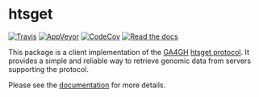 # htsget

[![Travis](https://img.shields.io/travis/jeromekelleher/htsget/master.svg)](https://travis-ci.org/jeromekelleher/htsget) [![AppVeyor](https://ci.appveyor.com/api/projects/status/n68yw9qklvdham82/branch/master?svg=true)](https://ci.appveyor.com/project/jeromekelleher/htsget/branch/master) [![CodeCov](https://img.shields.io/codecov/c/github/jeromekelleher/htsget.svg)](https://codecov.io/gh/jeromekelleher/htsget) [![Read the docs](https://readthedocs.org/projects/htsget/badge/?version=latest)](http://htsget.readthedocs.io/en/latest/?badge=latest)

This package is a client implementation of the [GA4GH](https://www.ga4gh.org/) 
[htsget protocol](http://samtools.github.io/hts-specs/htsget.html). It
provides a simple and reliable way to retrieve genomic data from
servers supporting the protocol.

Please see the [documentation](https://htsget.readthedocs.io/en/latest/) for more details.
